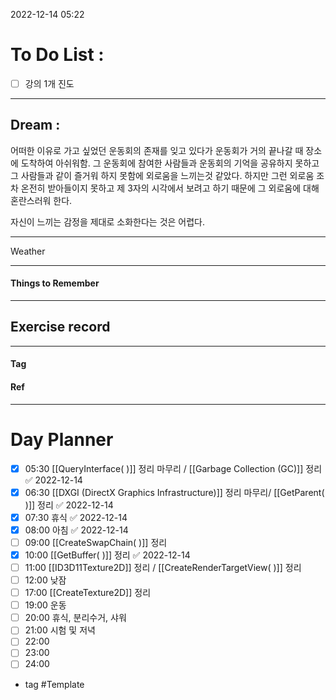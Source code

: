 2022-12-14 05:22

# To Do List :

- [ ] 강의 1개 진도

---

## Dream :

어떠한 이유로 가고 싶었던 운동회의 존재를 잊고 있다가 운동회가 거의 끝나갈 때 장소에 도착하여 아쉬워함. 그 운동회에 참여한 사람들과 운동회의 기억을 공유하지 못하고 그 사람들과 같이 즐거워 하지 못함에 외로움을 느끼는것 같았다. 하지만 그런 외로움 조차 온전히 받아들이지 못하고 제 3자의 시각에서 보려고 하기 때문에 그 외로움에 대해 혼란스러워 한다.

자신이 느끼는 감정을 제대로 소화한다는 것은 어렵다.

---

Weather

---

#### Things to Remember

---

## Exercise record
---

#### Tag

#### Ref

---

# Day Planner

- [x] 05:30 [[QueryInterface( )]] 정리 마무리 /  [[Garbage Collection (GC)]] 정리 ✅ 2022-12-14
- [x] 06:30 [[DXGI (DirectX Graphics Infrastructure)]] 정리 마무리/ [[GetParent( )]] 정리 ✅ 2022-12-14
- [x] 07:30 휴식 ✅ 2022-12-14
- [x] 08:00 아침 ✅ 2022-12-14
- [ ] 09:00 [[CreateSwapChain( )]] 정리
- [x] 10:00 [[GetBuffer( )]] 정리 ✅ 2022-12-14
- [ ] 11:00 [[ID3D11Texture2D]] 정리 / [[CreateRenderTargetView( )]] 정리
- [ ] 12:00 낮잠
- [ ] 17:00 [[CreateTexture2D]] 정리
- [ ] 19:00 운동
- [ ] 20:00 휴식, 분리수거, 샤워
- [ ] 21:00 시험 및 저녁
- [ ] 22:00 
- [ ] 23:00 
- [ ] 24:00 

- tag
#Template